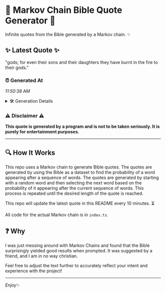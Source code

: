 # 📖 Markov Chain Bible Quote Generator 📖

Infinite quotes from the Bible generated by a Markov chain. ✨

## ✨ Latest Quote ✨
"gods; for even their sons and their daughters they have burnt in the fire to their gods."

### ⏰ Generated At
*11:50:38 AM*

<details>
    <summary>🛠️ Generation Details</summary>
    <p>
        <strong>🌱 Seed:</strong> gods;<br>
        <strong>🔄 Iterations:</strong> 16<br>
        <strong>📜 Context History:</strong><br>[ gods; ]: for<br>[ gods;, for ]: even<br>[ gods;, for, even ]: their<br>[ gods;, for, even, their ]: sons<br>[ gods;, for, even, their, sons ]: and<br>[ gods;, for, even, their, sons, and ]: their<br>[ for, even, their, sons, and, their ]: daughters<br>[ even, their, sons, and, their, daughters ]: they<br>[ their, sons, and, their, daughters, they ]: have<br>[ sons, and, their, daughters, they, have ]: burnt<br>[ and, their, daughters, they, have, burnt ]: in<br>[ their, daughters, they, have, burnt, in ]: the<br>[ daughters, they, have, burnt, in, the ]: fire<br>[ they, have, burnt, in, the, fire ]: to<br>[ have, burnt, in, the, fire, to ]: their<br>[ burnt, in, the, fire, to, their ]: gods.<br>
    </p>
</details>

### ⚠️ Disclaimer ⚠️
**This quote is generated by a program and is not to be taken seriously. It is purely for entertainment purposes.**

---

## 🔍 How It Works

This repo uses a Markov chain to generate Bible quotes. The quotes are generated by using the Bible as a dataset to find the probability of a word appearing after a sequence of words. The quotes are generated by starting with a random word and then selecting the next word based on the probability of it appearing after the current sequence of words. This process is repeated until the desired length of the quote is reached.

This repo will update the latest quote in this README every 10 minutes. ⏳

All code for the actual Markov chain is in `index.ts`.

## ❓ Why

I was just messing around with Markov Chains and found that the Bible surprisingly yielded good results when prompted. 
It was suggested by a friend, and I am in no way christian.

Feel free to adjust the text further to accurately reflect your intent and experience with the project!

---

*Enjoy*✨

